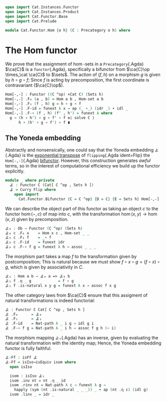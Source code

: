 ```agda
open import Cat.Instances.Functor
open import Cat.Instances.Product
open import Cat.Functor.Base
open import Cat.Prelude

module Cat.Functor.Hom {o h} (C : Precategory o h) where
```

# The Hom functor

We prove that the assignment of $\hom$-sets in a `Precategory`{.Agda}
$\ca{C}$ is a `functor`{.Agda}, specifically a bifunctor from $\ca{C}\op
\times_\cat \ca{C}$ to $\sets$. The action of $(f, h)$ on a morphism $g$
is given by $h \circ g \circ f$; Since $f$ is acting by precomposition,
the first coordinate is contravariant ($\ca{C}\op$).

<!--
```agda
open Precategory C
open Functor
open _=>_
private variable
  a b : Ob
```
-->

```agda
Hom[-,-] : Functor ((C ^op) ×Cat C) (Sets h)
Hom[-,-] .F₀ (a , b) = Hom a b , Hom-set a b
Hom[-,-] .F₁ (f , h) g = h ∘ g ∘ f
Hom[-,-] .F-id = funext λ x → ap (_ ∘_) (idr _) ∙ idl _
Hom[-,-] .F-∘ (f , h) (f' , h') = funext λ where
  g → (h ∘ h') ∘ g ∘ f' ∘ f ≡⟨ solve C ⟩
      h ∘ (h' ∘ g ∘ f') ∘ f ∎
```

## The Yoneda embedding

Abstractly and nonsensically, one could say that the Yoneda embedding
`よ`{.Agda} is the [exponential transpose] of `flipping`{.Agda
ident=Flip} the `Hom[-,-]`{.Agda} [bifunctor]. However, this
construction generates _awful_ terms, so in the interest of
computational efficiency we build up the functor explicitly.

[exponential transpose]: Cat.Instances.Functor.html#currying
[bifunctor]: Cat.Functor.Bifunctor.html

```agda
module _ where private
  よ : Functor C (Cat[ C ^op , Sets h ])
  よ = Curry Flip where 
    open import 
      Cat.Functor.Bifunctor {C = C ^op} {D = C} {E = Sets h} Hom[-,-]
```

We can describe the object part of this functor as taking an object $c$
to the functor $\hom(-,c)$ of map into $c$, with the transformation
$\hom(x,y) \to \hom(x,z)$ given by precomposition.

```agda
よ₀ : Ob → Functor (C ^op) (Sets h)
よ₀ c .F₀ x    = Hom x c , Hom-set _ _
よ₀ c .F₁ f    = _∘ f
よ₀ c .F-id    = funext idr
よ₀ c .F-∘ f g = funext λ h → assoc _ _ _
```

The morphism part takes a map $f$ to the transformation given by
postcomposition; This is natural because we must show $f \circ x \circ g
= (f \circ x) \circ g$, which is given by associativity in $C$.

```agda
よ₁ : Hom a b → よ₀ a => よ₀ b
よ₁ f .η _ g            = f ∘ g
よ₁ f .is-natural x y g = funext λ x → assoc f x g
```

The other category laws from $\ca{C}$ ensure that this assigment of
natural transformations is indeed functorial:

```agda
よ : Functor C Cat[ C ^op , Sets h ]
よ .F₀      = よ₀
よ .F₁      = よ₁
よ .F-id    = Nat-path λ _ i g → idl g i
よ .F-∘ f g = Nat-path λ _ i h → assoc f g h (~ i)
```

The morphism mapping `よ₁`{.Agda} has an inverse, given by evaluating the
natural transformation with the identity map; Hence, the Yoneda
embedding functor is fully faithful.

```agda
よ-Ff : isFf よ
よ-Ff = isIso→isEquiv isom where
  open isIso

  isom : isIso よ₁
  isom .inv nt = nt .η _ id
  isom .rinv nt = Nat-path λ c → funext λ g → 
    happly (sym (nt .is-natural _ _ _)) _ ∙ ap (nt .η c) (idl g)
  isom .linv _ = idr _
```
